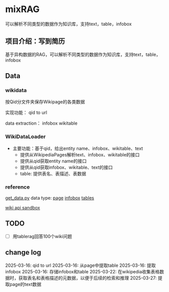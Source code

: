 # mixRAG
可以解析不同类型的数据作为知识库，支持text，table，infobox

## 项目介绍：写到简历
基于异构数据的RAG，可以解析不同类型的数据作为知识库，支持text，table，infobox



## Data 

### wikidata
按Qid分文件夹保存Wikipage的各类数据

实现功能：
qid to url

data extraction：
infobox
wikitable

### WikiDataLoader
- 主要功能：基于qid，给出entity name、infobox、wikitable、text
  - 提供从WikipediaPages解析text、infobox、wikitable的接口
  - 提供从qid获取entity name的接口
  - 提供从qid获取infobox、wikitable、text的接口
  - table: 提供表名、表描述、表数据


### reference
[get_data.py](./data/get_data.py)
data type:
[page](https://en.wikipedia.org/wiki/The_World%27s_Billionaires)
[infobox](https://en.wikipedia.org/wiki/Template:Infobox)
[tables](https://www.mediawiki.org/wiki/Help:Tables)

[wiki api sandbox](https://en.wikipedia.org/wiki/Special:ApiSandbox#action=parse&format=json&page=Artificial%20intelligence&prop=sections&formatversion=2)

## TODO
- [ ] 用tablerag回答100个wiki问题


## change log
2025-03-16: qid to url
2025-03-16: 从page中提取table
2025-03-16: 提取infobox
2025-03-16: 存储infobox和table
2025-03-22: 在wikipedia收集表格数据时，获取表名和表格描述的元数据，以便于后续的检索和推理
2025-03-27: 提取page的text数据